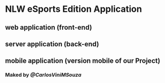 # NLW eSports Edition Application

## web application (front-end)

## server application (back-end)

## mobile application (version mobile of our Project)

### Maked by _@CarlosViniMSouza_

